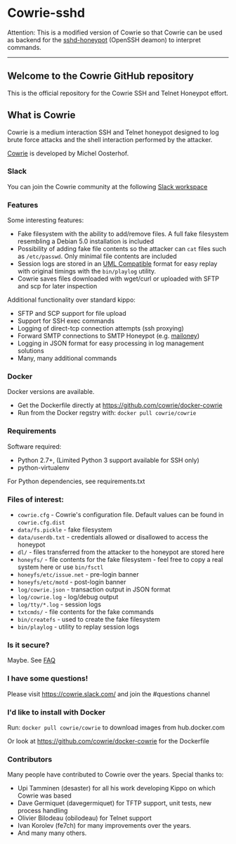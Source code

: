 # Cowrie-sshd

Attention: This is a modified version of Cowrie so that Cowrie can be used as backend for the [sshd-honeypot](https://github.com/amv42/sshd-honeypot) (OpenSSH deamon) to interpret commands.


---

## Welcome to the Cowrie GitHub repository

This is the official repository for the Cowrie SSH and Telnet
Honeypot effort.

## What is Cowrie

Cowrie is a medium interaction SSH and Telnet honeypot designed to
log brute force attacks and the shell interaction performed by the
attacker.

[Cowrie](http://github.com/micheloosterhof/cowrie/) is developed by Michel Oosterhof.

### Slack

You can join the Cowrie community at the following [Slack workspace](https://cowrie.slack.com/join/shared_invite/enQtMzc3NjY3OTYwMjI0LThiY2ViMjkyNDgzOTE2ZjI3NTI0N2QxZmI2Yzg2ZmFkYmFlYTg1NTU4OWZjOWM0MjBlNjQ2MjA1NmUyOWVlNDA)

### Features

Some interesting features:

* Fake filesystem with the ability to add/remove files. A full fake filesystem resembling a Debian 5.0 installation is included
* Possibility of adding fake file contents so the attacker can `cat` files such as `/etc/passwd`. Only minimal file contents are included
* Session logs are stored in an [UML Compatible](http://user-mode-linux.sourceforge.net/)  format for easy replay with original timings with the `bin/playlog` utility.
* Cowrie saves files downloaded with wget/curl or uploaded with SFTP and scp for later inspection

Additional functionality over standard kippo:

* SFTP and SCP support for file upload
* Support for SSH exec commands
* Logging of direct-tcp connection attempts (ssh proxying)
* Forward SMTP connections to SMTP Honeypot (e.g. [mailoney](https://github.com/awhitehatter/mailoney))
* Logging in JSON format for easy processing in log management solutions
* Many, many additional commands

### Docker

Docker versions are available.
* Get the Dockerfile directly at https://github.com/cowrie/docker-cowrie
* Run from the Docker regstry with: ```docker pull cowrie/cowrie```

### Requirements

Software required:

* Python 2.7+, (Limited Python 3 support available for SSH only)
* python-virtualenv

For Python dependencies, see requirements.txt

### Files of interest:

* `cowrie.cfg` - Cowrie's configuration file. Default values can be found in `cowrie.cfg.dist`
* `data/fs.pickle` - fake filesystem
* `data/userdb.txt` - credentials allowed or disallowed to access the honeypot
* `dl/` - files transferred from the attacker to the honeypot are stored here
* `honeyfs/` - file contents for the fake filesystem - feel free to copy a real system here or use `bin/fsctl`
* `honeyfs/etc/issue.net` - pre-login banner
* `honeyfs/etc/motd` - post-login banner
* `log/cowrie.json` - transaction output in JSON format
* `log/cowrie.log` - log/debug output
* `log/tty/*.log` - session logs
* `txtcmds/` - file contents for the fake commands
* `bin/createfs` - used to create the fake filesystem
* `bin/playlog` - utility to replay session logs

### Is it secure?

Maybe. See [FAQ](https://github.com/micheloosterhof/cowrie/wiki/Frequently-Asked-Questions)

### I have some questions!

Please visit https://cowrie.slack.com/ and join the #questions channel

### I'd like to install with Docker

Run:
```docker pull cowrie/cowrie```
to download images from hub.docker.com

Or look at https://github.com/cowrie/docker-cowrie for the Dockerfile

### Contributors

Many people have contributed to Cowrie over the years. Special thanks to:

* Upi Tamminen (desaster) for all his work developing Kippo on which Cowrie was based
* Dave Germiquet (davegermiquet) for TFTP support, unit tests, new process handling
* Olivier Bilodeau (obilodeau) for Telnet support
* Ivan Korolev (fe7ch) for many improvements over the years.
* And many many others.

